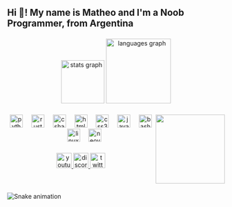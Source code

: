 <h2 align="left">Hi 👋! My name is Matheo and I'm a Noob Programmer, from Argentina</h2>

###

<div align="center">
  <img src="https://github-readme-stats.vercel.app/api?username=Matheosk&hide_title=false&hide_rank=true&show_icons=true&include_all_commits=true&count_private=true&disable_animations=false&theme=github_dark&locale=en&hide_border=false" height="100" alt="stats graph"  />
  <img src="https://github-readme-stats.vercel.app/api/top-langs?username=Matheosk&locale=es&hide_title=false&layout=compact&card_width=320&langs_count=5&theme=github_dark&hide_border=false" height="150" alt="languages graph"  />
</div>

###

<img align="right" height="160" src="https://cdn.discordapp.com/avatars/751223334414581823/50b099d67ca3e039a45ccecf151b548d.png?size=1024"  />

###

<div align="center">
  <img src="https://skillicons.dev/icons?i=py" height="30" alt="python logo"  />
  <img width="12" />
  <img src="https://skillicons.dev/icons?i=rust" height="30" alt="rust logo"  />
  <img width="12" />
  <img src="https://skillicons.dev/icons?i=cs" height="30" alt="csharp logo"  />
  <img width="12" />
  <img src="https://skillicons.dev/icons?i=html" height="30" alt="html5 logo"  />
  <img width="12" />
  <img src="https://skillicons.dev/icons?i=css" height="30" alt="css3 logo"  />
  <img width="12" />
  <img src="https://skillicons.dev/icons?i=js" height="30" alt="javascript logo"  />
  <img width="12" />
  <img src="https://skillicons.dev/icons?i=bash" height="30" alt="bash logo"  />
  <img width="12" />
  <img src="https://skillicons.dev/icons?i=linux" height="30" alt="linux logo"  />
  <img width="12" />
  <img src="https://skillicons.dev/icons?i=neovim" height="30" alt="neovim logo"  />
</div>

###

<div align="center">
  <a href="https://www.youtube.com/channel/UCdfVEvf9tNeIGxE79ztAAVw" target="_blank">
    <img src="https://img.shields.io/static/v1?message=My%20Youtube%20Channel&logo=youtube&label=&color=FF0000&logoColor=white&labelColor=&style=for-the-badge" height="35" alt="youtube logo"  />
  </a>
  <a href="https://discord.com/users/751223334414581823" target="_blank">
    <img src="https://img.shields.io/static/v1?message=My%20Discord%20user&logo=discord&label=&color=7289DA&logoColor=white&labelColor=&style=for-the-badge" height="35" alt="discord logo"  />
  </a>
  <a href="https://twitter.com/Matheosk_" target="_blank">
    <img src="https://img.shields.io/static/v1?message=My%20twitter&logo=twitter&label=&color=1DA1F2&logoColor=white&labelColor=&style=for-the-badge" height="35" alt="twitter logo"  />
  </a>
</div>

###

<br clear="both">

![Snake animation](https://github.com/Matheosk/Matheosk/blob/output/github-contribution-grid-snake.svg)

###
